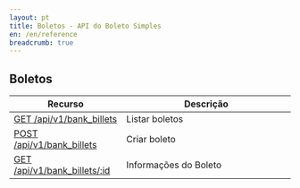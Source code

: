 ```yaml
---
layout: pt
title: Boletos - API do Boleto Simples
en: /en/reference
breadcrumb: true
---
```


## Boletos

<table class='table table-bordered features'>
  <thead>
    <tr>
      <th>Recurso</th>
      <th>Descrição</th>
    </tr>
  </thead>
  <tbody>
    <tr>
      <td>
        <a href="/reference/v1/bank_billets/list">GET /api/v1/bank_billets</a>
      </td>
      <td width='60%'>Listar boletos</td>
    </tr>
    <tr>
      <td>
        <a href="/reference/v1/bank_billets/create">POST /api/v1/bank_billets</a>
      </td>
      <td width='60%'>Criar boleto</td>
    </tr>
    <tr>
      <td>
        <a href="/reference/v1/bank_billets/show">GET /api/v1/bank_billets/:id</a>
      </td>
      <td width='60%'>Informações do Boleto</td>
    </tr>
  </tbody>
</table>
